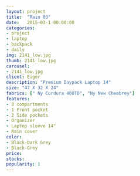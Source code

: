 ```yaml
---
layout: project
title:  "Rain 03"
date:   2015-03-1 00:00:00
categories:
- project
- laptop
- backpack
- daily
img: 2141_low.jpg
thumb: 2141_low.jpg
carousel:
- 2141_low.jpg
client: Eiger
description: "Premium Daypack Laptop 14" 
size: "47 X 32 X 24"
fabrics: [" Ny Cordura 400TD", "Ny New Chembrey"]
features:  
- 3 compartments
- 1 Front pocket
- 2 Side pockets
- Organizer
- Laptop sleeve 14"
- Rain cover
color: 
- Black-Dark Grey
- Black-Grey
price:
stocks:
popularity: 1
---
```


